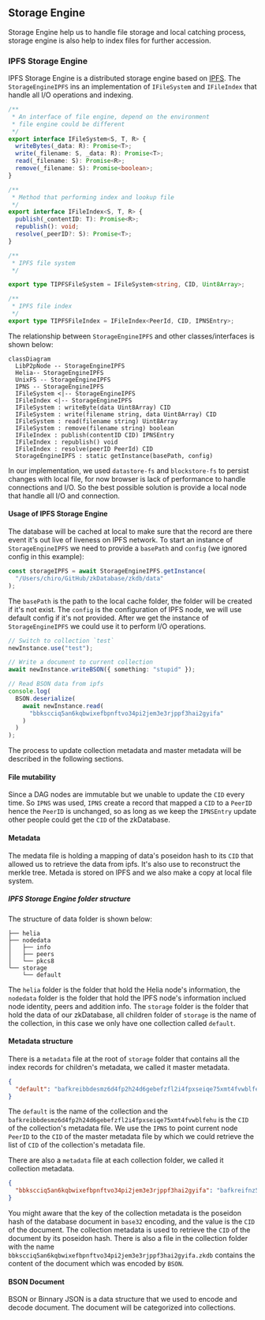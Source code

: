## Storage Engine

Storage Engine help us to handle file storage and local catching process, storage engine is also help to index files for further accession.

### IPFS Storage Engine

IPFS Storage Engine is a distributed storage engine based on [IPFS](https://ipfs.tech/). The `StorageEngineIPFS` ins an implementation of `IFileSystem` and `IFileIndex` that handle all I/O operations and indexing.

```ts
/**
 * An interface of file engine, depend on the environment
 * file engine could be different
 */
export interface IFileSystem<S, T, R> {
  writeBytes(_data: R): Promise<T>;
  write(_filename: S, _data: R): Promise<T>;
  read(_filename: S): Promise<R>;
  remove(_filename: S): Promise<boolean>;
}

/**
 * Method that performing index and lookup file
 */
export interface IFileIndex<S, T, R> {
  publish(_contentID: T): Promise<R>;
  republish(): void;
  resolve(_peerID?: S): Promise<T>;
}

/**
 * IPFS file system
 */

export type TIPFSFileSystem = IFileSystem<string, CID, Uint8Array>;

/**
 * IPFS file index
 */
export type TIPFSFileIndex = IFileIndex<PeerId, CID, IPNSEntry>;
```

The relationship between `StorageEngineIPFS` and other classes/interfaces is shown below:

```mermaid
classDiagram
  LibP2pNode -- StorageEngineIPFS
  Helia-- StorageEngineIPFS
  UnixFS -- StorageEngineIPFS
  IPNS -- StorageEngineIPFS
  IFileSystem <|-- StorageEngineIPFS
  IFileIndex <|-- StorageEngineIPFS
  IFileSystem : writeByte(data Uint8Array) CID
  IFileSystem : write(filename string, data Uint8Array) CID
  IFileSystem : read(filename string) Uint8Array
  IFileSystem : remove(filename string) boolean
  IFileIndex : publish(contentID CID) IPNSEntry
  IFileIndex : republish() void
  IFileIndex : resolve(peerID PeerId) CID
  StorageEngineIPFS : static getInstance(basePath, config)
```

In our implementation, we used `datastore-fs` and `blockstore-fs` to persist changes with local file, for now browser is lack of performance to handle connections and I/O. So the best possible solution is provide a local node that handle all I/O and connection.

#### Usage of IPFS Storage Engine

The database will be cached at local to make sure that the record are there event it's out live of liveness on IPFS network. To start an instance of `StorageEngineIPFS` we need to provide a `basePath` and `config` (we ignored config in this example):

```ts
const storageIPFS = await StorageEngineIPFS.getInstance(
  "/Users/chiro/GitHub/zkDatabase/zkdb/data"
);
```

The `basePath` is the path to the local cache folder, the folder will be created if it's not exist. The `config` is the configuration of IPFS node, we will use default config if it's not provided. After we get the instance of `StorageEngineIPFS` we could use it to perform I/O operations.

```ts
// Switch to collection `test`
newInstance.use("test");

// Write a document to current collection
await newInstance.writeBSON({ something: "stupid" });

// Read BSON data from ipfs
console.log(
  BSON.deserialize(
    await newInstance.read(
      "bbkscciq5an6kqbwixefbpnftvo34pi2jem3e3rjppf3hai2gyifa"
    )
  )
);
```

The process to update collection metadata and master metadata will be described in the following sections.

#### File mutability

Since a DAG nodes are immutable but we unable to update the `CID` every time. So `IPNS` was used, `IPNS` create a record that mapped a `CID` to a `PeerID` hence the `PeerID` is unchanged, so as long as we keep the `IPNSEntry` update other people could get the `CID` of the zkDatabase.

#### Metadata

The medata file is holding a mapping of data's poseidon hash to its `CID` that allowed us to retrieve the data from ipfs. It's also use to reconstruct the merkle tree. Metada is stored on IPFS and we also make a copy at local file system.

##### IPFS Storage Engine folder structure

The structure of data folder is shown below:

```text
├── helia
├── nodedata
│   ├── info
│   ├── peers
│   └── pkcs8
└── storage
    └── default
```

The `helia` folder is the folder that hold the Helia node's information, the `nodedata` folder is the folder that hold the IPFS node's information inclued node identity, peers and addition info. The `storage` folder is the folder that hold the data of our zkDatabase, all children folder of `storage` is the name of the collection, in this case we only have one collection called `default`.

#### Metadata structure

There is a `metadata` file at the root of `storage` folder that contains all the index records for children's metadata, we called it master metadata.

```json
{
  "default": "bafkreibbdesmz6d4fp2h24d6gebefzfl2i4fpxseiqe75xmt4fvwblfehu"
}
```

The `default` is the name of the collection and the `bafkreibbdesmz6d4fp2h24d6gebefzfl2i4fpxseiqe75xmt4fvwblfehu` is the `CID` of the collection's metadata file. We use the `IPNS` to point current node `PeerID` to the `CID` of the master metadata file by which we could retrieve the list of `CID` of the collection's metadata file.

There are also a `metadata` file at each collection folder, we called it collection metadata.

```json
{
  "bbkscciq5an6kqbwixefbpnftvo34pi2jem3e3rjppf3hai2gyifa": "bafkreifnz52i6ssyjqsbeogetwhgiabsjnztuuy6mshke5uemid33dsqny"
}
```

You might aware that the key of the collection metadata is the poseidon hash of the database document in `base32` encoding, and the value is the `CID` of the document. The collection metadata is used to retrieve the `CID` of the document by its poseidon hash. There is also a file in the collection folder with the name `bbkscciq5an6kqbwixefbpnftvo34pi2jem3e3rjppf3hai2gyifa.zkdb` contains the content of the document which was encoded by `BSON`.

#### BSON Document

BSON or Binnary JSON is a data structure that we used to encode and decode document. The document will be categorized into collections.
